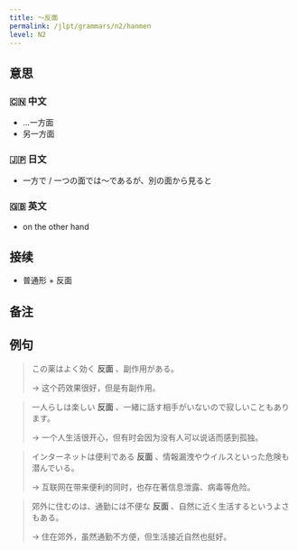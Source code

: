 ```yaml
---
title: 〜反面
permalink: /jlpt/grammars/n2/hanmen
level: N2
---
```


## 意思

### 🇨🇳 中文

- ...一方面
- 另一方面

### 🇯🇵 日文

- 一方で / 一つの面では〜であるが、別の面から見ると

### 🇬🇧 英文

- on the other hand

## 接续

- 普通形 + 反面

## 备注


## 例句

> この薬はよく効く **反面** 、副作用がある。
>
> → 这个药效果很好，但是有副作用。

> 一人らしは楽しい **反面** 、一緒に話す相手がいないので寂しいこともあります。
>
> → 一个人生活很开心，但有时会因为没有人可以说话而感到孤独。

> インターネットは便利である **反面** 、情報漏洩やウイルスといった危険も潜んでいる。
>
> → 互联网在带来便利的同时，也存在著信息泄露、病毒等危险。

> 郊外に住むのは、通勤には不便な **反面** 、自然に近く生活するというよさもある。
>
> → 住在郊外，虽然通勤不方便，但生活接近自然也挺好。

